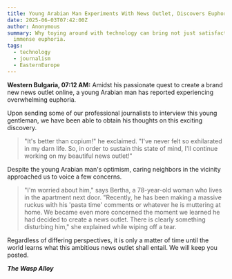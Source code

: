```yaml
---
title: Young Arabian Man Experiments With News Outlet, Discovers Euphoria
date: 2025-06-03T07:42:00Z
author: Anonymous
summary: Why toying around with technology can bring not just satisfaction - but
  immense euphoria.
tags:
  - technology
  - journalism
  - EasternEurope
---
```

**Western Bulgaria, 07:12 AM:** Amidst his passionate quest to create a brand new news outlet online, a young Arabian man has reported experiencing overwhelming euphoria.


Upon sending some of our professional journalists to interview this young gentleman, we have been able to obtain his thoughts on this exciting discovery.


> "It's better than copium!" he exclaimed. "I've never felt so exhilarated in my darn life. So, in order to sustain this state of mind, I'll continue working on my beautiful news outlet!"


Despite the young Arabian man's optimism, caring neighbors in the vicinity approached us to voice a few concerns.


> "I'm worried about him," says Bertha, a 78-year-old woman who lives in the apartment next door. "Recently, he has been making a massive ruckus with his 'pasta time' comments or whatever he is muttering at home. We became even more concerned the moment we learned he had decided to create a news outlet. There is clearly something disturbing him," she explained while wiping off a tear.


Regardless of differing perspectives, it is only a matter of time until the world learns what this ambitious news outlet shall entail. We will keep you posted.


***The Wasp Alloy***
